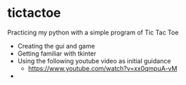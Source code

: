 # tictactoe

Practicing my python with a simple program of Tic Tac Toe

- Creating the gui and game
- Getting familiar with tkinter
- Using the following youtube video as initial guidance
  - https://www.youtube.com/watch?v=xx0qmpuA-vM
-
